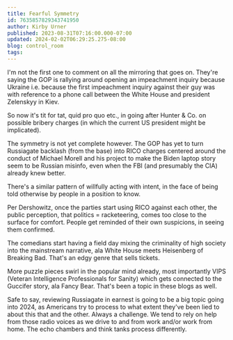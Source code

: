 ```yaml
---
title: Fearful Symmetry
id: 7635857829343741950
author: Kirby Urner
published: 2023-08-31T07:16:00.000-07:00
updated: 2024-02-02T06:29:25.275-08:00
blog: control_room
tags: 
---
```


I'm not the first one to comment on all the mirroring that goes on. They're saying the GOP is rallying around opening an impeachment inquiry because Ukraine i.e. because the first impeachment inquiry against their guy was with reference to a phone call between the White House and president Zelenskyy in Kiev. 

So now it's tit for tat, quid pro quo etc., in going after Hunter & Co. on possible bribery charges (in which the current US president might be implicated).

The symmetry is not yet complete however. The GOP has yet to turn Russiagate backlash (from the base) into RICO charges centered around the conduct of Michael Morell and his project to make the Biden laptop story seem to be Russian misinfo, even when the FBI (and presumably the CIA) already knew better. 

There's a similar pattern of willfully acting with intent, in the face of being told otherwise by people in a position to know.

Per Dershowitz, once the parties start using RICO against each other, the public perception, that politics = racketeering, comes too close to the surface for comfort. People get reminded of their own suspicions, in seeing them confirmed.

The comedians start having a field day mixing the criminality of high society into the mainstream narrative, ala White House meets Heisenberg of Breaking Bad. That's an edgy genre that sells tickets.

More puzzle pieces swirl in the popular mind already, most importantly VIPS (Veteran Intelligence Professionals for Sanity) which gets connected to the Guccifer story, ala Fancy Bear. That's been a topic in these blogs as well.

Safe to say, reviewing Russiagate in earnest is going to be a big topic going into 2024, as Americans try to process to what extent they've been lied to about this that and the other. Always a challenge. We tend to rely on help from those radio voices as we drive to and from work and/or work from home. The echo chambers and think tanks process differently.